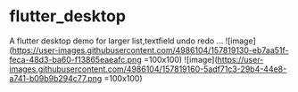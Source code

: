 # flutter_desktop
A flutter desktop demo  for larger list,textfield undo redo ...
![image](https://user-images.githubusercontent.com/4986104/157819130-eb7aa51f-feca-48d3-ba60-f13865eaeafc.png =100x100)
![image](https://user-images.githubusercontent.com/4986104/157819160-5adf71c3-29b4-44e8-a741-b09b9b294c77.png =100x100)
